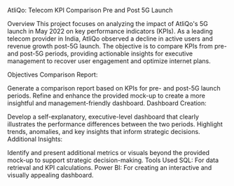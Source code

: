 AtliQo: Telecom KPI Comparison Pre and Post 5G Launch

Overview
This project focuses on analyzing the impact of AtliQo's 5G launch in May 2022 on key performance indicators (KPIs). As a leading telecom provider in India, AtliQo observed a decline in active users and revenue growth post-5G launch. The objective is to compare KPIs from pre- and post-5G periods, providing actionable insights for executive management to recover user engagement and optimize internet plans.

Objectives
Comparison Report:

Generate a comparison report based on KPIs for pre- and post-5G launch periods.
Refine and enhance the provided mock-up to create a more insightful and management-friendly dashboard.
Dashboard Creation:

Develop a self-explanatory, executive-level dashboard that clearly illustrates the performance differences between the two periods.
Highlight trends, anomalies, and key insights that inform strategic decisions.
Additional Insights:

Identify and present additional metrics or visuals beyond the provided mock-up to support strategic decision-making.
Tools Used
SQL: For data retrieval and KPI calculations.
Power BI: For creating an interactive and visually appealing dashboard.
